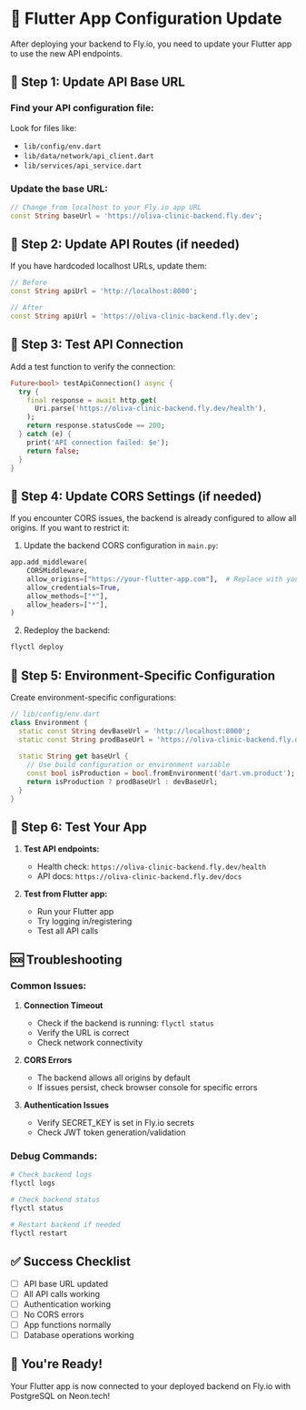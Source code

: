 # 📱 Flutter App Configuration Update

After deploying your backend to Fly.io, you need to update your Flutter app to use the new API endpoints.

## 🔧 Step 1: Update API Base URL

### Find your API configuration file:
Look for files like:
- `lib/config/env.dart`
- `lib/data/network/api_client.dart`
- `lib/services/api_service.dart`

### Update the base URL:
```dart
// Change from localhost to your Fly.io app URL
const String baseUrl = 'https://oliva-clinic-backend.fly.dev';
```

## 🔧 Step 2: Update API Routes (if needed)

If you have hardcoded localhost URLs, update them:

```dart
// Before
const String apiUrl = 'http://localhost:8000';

// After
const String apiUrl = 'https://oliva-clinic-backend.fly.dev';
```

## 🔧 Step 3: Test API Connection

Add a test function to verify the connection:

```dart
Future<bool> testApiConnection() async {
  try {
    final response = await http.get(
      Uri.parse('https://oliva-clinic-backend.fly.dev/health'),
    );
    return response.statusCode == 200;
  } catch (e) {
    print('API connection failed: $e');
    return false;
  }
}
```

## 🔧 Step 4: Update CORS Settings (if needed)

If you encounter CORS issues, the backend is already configured to allow all origins. If you want to restrict it:

1. Update the backend CORS configuration in `main.py`:
```python
app.add_middleware(
    CORSMiddleware,
    allow_origins=["https://your-flutter-app.com"],  # Replace with your domain
    allow_credentials=True,
    allow_methods=["*"],
    allow_headers=["*"],
)
```

2. Redeploy the backend:
```bash
flyctl deploy
```

## 🔧 Step 5: Environment-Specific Configuration

Create environment-specific configurations:

```dart
// lib/config/env.dart
class Environment {
  static const String devBaseUrl = 'http://localhost:8000';
  static const String prodBaseUrl = 'https://oliva-clinic-backend.fly.dev';
  
  static String get baseUrl {
    // Use build configuration or environment variable
    const bool isProduction = bool.fromEnvironment('dart.vm.product');
    return isProduction ? prodBaseUrl : devBaseUrl;
  }
}
```

## 🔧 Step 6: Test Your App

1. **Test API endpoints:**
   - Health check: `https://oliva-clinic-backend.fly.dev/health`
   - API docs: `https://oliva-clinic-backend.fly.dev/docs`

2. **Test from Flutter app:**
   - Run your Flutter app
   - Try logging in/registering
   - Test all API calls

## 🆘 Troubleshooting

### Common Issues:

1. **Connection Timeout**
   - Check if the backend is running: `flyctl status`
   - Verify the URL is correct
   - Check network connectivity

2. **CORS Errors**
   - The backend allows all origins by default
   - If issues persist, check browser console for specific errors

3. **Authentication Issues**
   - Verify SECRET_KEY is set in Fly.io secrets
   - Check JWT token generation/validation

### Debug Commands:
```bash
# Check backend logs
flyctl logs

# Check backend status
flyctl status

# Restart backend if needed
flyctl restart
```

## ✅ Success Checklist

- [ ] API base URL updated
- [ ] All API calls working
- [ ] Authentication working
- [ ] No CORS errors
- [ ] App functions normally
- [ ] Database operations working

## 🎉 You're Ready!

Your Flutter app is now connected to your deployed backend on Fly.io with PostgreSQL on Neon.tech! 